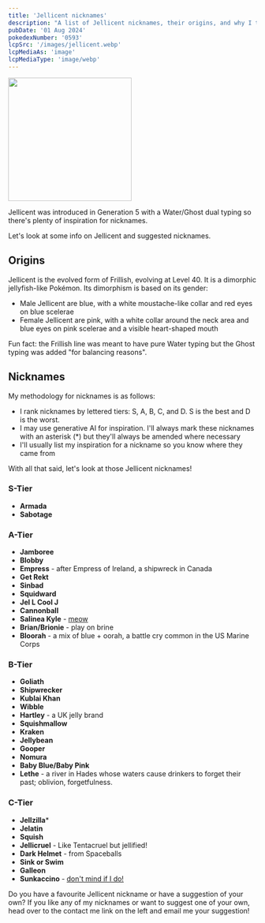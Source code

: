```yaml
---
title: 'Jellicent nicknames'
description: "A list of Jellicent nicknames, their origins, and why I think they're cool."
pubDate: '01 Aug 2024'
pokedexNumber: '0593'
lcpSrc: '/images/jellicent.webp'
lcpMediaAs: 'image'
lcpMediaType: 'image/webp'
---
```


<div class="img-center">
	<picture>
		<source srcset="/images/jellicent.webp" type="image/webp">
		<img src="/images/jellicent.jpg" width="250px" height="250px" alt="">
	</picture>
</div>

Jellicent was introduced in Generation 5 with a Water/Ghost dual typing so there's plenty of inspiration for nicknames.

Let's look at some info on Jellicent and suggested nicknames.

## Origins

Jellicent is the evolved form of Frillish, evolving at Level 40. It is a dimorphic jellyfish-like Pokémon. Its dimorphism is based on its gender:

* Male Jellicent are blue, with a white moustache-like collar and red eyes on blue scelerae
* Female Jellicent are pink, with a white collar around the neck area and blue eyes on pink scelerae and a visible heart-shaped mouth

Fun fact: the Frillish line was meant to have pure Water typing but the Ghost typing was added "for balancing reasons".

## Nicknames

My methodology for nicknames is as follows:

* I rank nicknames by lettered tiers: S, A, B, C, and D. S is the best and D is the worst.
* I may use generative AI for inspiration. I'll always mark these nicknames with an asterisk (\*) but they'll always be amended where necessary
* I'll usually list my inspiration for a nickname so you know where they came from

With all that said, let's look at those Jellicent nicknames!

### S-Tier

* **Armada**
* **Sabotage**

### A-Tier

* **Jamboree**
* **Blobby**
* **Empress** - after Empress of Ireland, a shipwreck in Canada
* **Get Rekt**
* **Sinbad**
* **Squidward**
* **Jel L Cool J**
* **Cannonball**
* **Salinea Kyle** - [meow](https://www.youtube.com/watch?v=JtSpNyy_8VQ)
* **Brian/Brionie** - play on brine
* **Bloorah** - a mix of blue + oorah, a battle cry common in the US Marine Corps

### B-Tier

* **Goliath**
* **Shipwrecker**
* **Kublai Khan**
* **Wibble**
* **Hartley** - a UK jelly brand
* **Squishmallow**
* **Kraken**
* **Jellybean**
* **Gooper**
* **Nomura**
* **Baby Blue/Baby Pink**
* **Lethe** - a river in Hades whose waters cause drinkers to forget their past; oblivion, forgetfulness.

### C-Tier

* **Jellzilla**\*
* **Jelatin**
* **Squish**
* **Jellicruel** - Like Tentacruel but jellified!
* **Dark Helmet** - from Spaceballs
* **Sink or Swim**
* **Galleon**
* **Sunkaccino** - [don't mind if I do!](https://www.youtube.com/watch?v=AeLuQQH1OHA)

Do you have a favourite Jellicent nickname or have a suggestion of your own? If you like any of my nicknames or want to suggest one of your own, head over to the contact me link on the left and email me your suggestion!